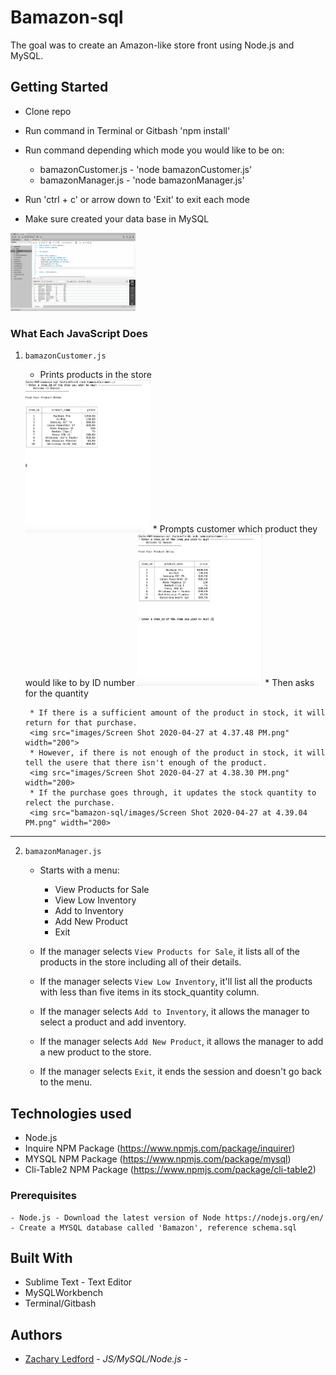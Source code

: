# Bamazon-sql

The goal was to create an Amazon-like store front using Node.js and MySQL.

## Getting Started

- Clone repo
- Run command in Terminal or Gitbash 'npm install'
- Run command depending which mode you would like to be on:
    * bamazonCustomer.js - 'node bamazonCustomer.js'
    * bamazonManager.js - 'node bamazonManager.js'
- Run 'ctrl + c' or arrow down to 'Exit' to exit each mode

- Make sure created your data base in MySQL
<img src="images/Screen Shot 2020-04-27 at 4.30.05 PM.png" width="200">

### What Each JavaScript Does

1. `bamazonCustomer.js`

    * Prints products in the store
    <img src="images/Screen Shot 2020-04-27 at 4.36.55 PM.png" width="200">
    * Prompts customer which product they would like to by ID number
    <img src="images/Screen Shot 2020-04-27 at 4.37.11 PM.png" width="200">
    * Then asks for the quantity

        * If there is a sufficient amount of the product in stock, it will return for that purchase.
        <img src="images/Screen Shot 2020-04-27 at 4.37.48 PM.png" width="200">
        * However, if there is not enough of the product in stock, it will tell the usere that there isn't enough of the product.
        <img src="images/Screen Shot 2020-04-27 at 4.38.30 PM.png" width="200>
        * If the purchase goes through, it updates the stock quantity to relect the purchase.
        <img src="bamazon-sql/images/Screen Shot 2020-04-27 at 4.39.04 PM.png" width="200>

-----------------------------

2. `bamazonManager.js`

    * Starts with a menu:
        * View Products for Sale
        * View Low Inventory
        * Add to Inventory
        * Add New Product
        * Exit
    
    * If the manager selects `View Products for Sale`, it lists all of the products in the store including all of their details.

    * If the manager selects `View Low Inventory`, it'll list all the products with less than five items in its stock_quantity column.

    * If the manager selects `Add to Inventory`, it allows the manager to select a product and add inventory.

    * If the manager selects `Add New Product`, it allows the manager to add a new product to the store.

    * If the manager selects `Exit`, it ends the session and doesn't go back to the menu.

## Technologies used
- Node.js
- Inquire NPM Package (https://www.npmjs.com/package/inquirer)
- MYSQL NPM Package (https://www.npmjs.com/package/mysql)
- Cli-Table2 NPM Package (https://www.npmjs.com/package/cli-table2)
### Prerequisites

```
- Node.js - Download the latest version of Node https://nodejs.org/en/
- Create a MYSQL database called 'Bamazon', reference schema.sql
```

## Built With

* Sublime Text - Text Editor
* MySQLWorkbench
* Terminal/Gitbash

## Authors

* [Zachary Ledford](https://github.com/thePROZACH25) - *JS/MySQL/Node.js* - 